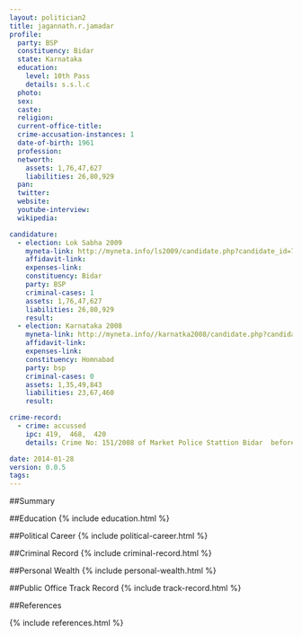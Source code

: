 ```yaml
---
layout: politician2
title: jagannath.r.jamadar
profile: 
  party: BSP
  constituency: Bidar
  state: Karnataka
  education: 
    level: 10th Pass
    details: s.s.l.c
  photo: 
  sex: 
  caste: 
  religion: 
  current-office-title: 
  crime-accusation-instances: 1
  date-of-birth: 1961
  profession: 
  networth: 
    assets: 1,76,47,627
    liabilities: 26,80,929
  pan: 
  twitter: 
  website: 
  youtube-interview: 
  wikipedia: 

candidature: 
  - election: Lok Sabha 2009
    myneta-link: http://myneta.info/ls2009/candidate.php?candidate_id=7450
    affidavit-link: 
    expenses-link: 
    constituency: Bidar 
    party: BSP
    criminal-cases: 1
    assets: 1,76,47,627
    liabilities: 26,80,929
    result:  
  - election: Karnataka 2008
    myneta-link: http://myneta.info//karnatka2008/candidate.php?candidate_id=430
    affidavit-link: 
    expenses-link: 
    constituency: Homnabad 
    party: bsp
    criminal-cases: 0
    assets: 1,35,49,843
    liabilities: 23,67,460
    result:  

crime-record: 
  - crime: accussed
    ipc: 419,  468,  420
    details: Crime No: 151/2008 of Market Police Stattion Bidar  before Addnl Majistrate JMFC court of Bidar; not yet taken cognizance 

date: 2014-01-28
version: 0.0.5
tags: 
---
```

##Summary


##Education
{% include education.html %}


##Political Career
{% include political-career.html %}


##Criminal Record
{% include criminal-record.html %}


##Personal Wealth
{% include personal-wealth.html %}


##Public Office Track Record
{% include track-record.html %}


##References


{% include references.html %}